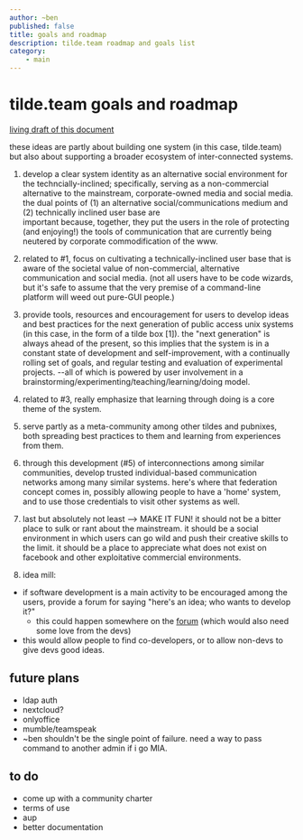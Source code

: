 ```yaml
---
author: ~ben
published: false
title: goals and roadmap
description: tilde.team roadmap and goals list
category: 
    - main
---
```


# tilde.team goals and roadmap

[living draft of this document](https://pad.tilde.team/code/#/2/code/edit/RFBUqXec+9+MlZzx4mnhU3ps/)

these ideas are partly about building one system (in this case, tilde.team) but also about supporting a 
broader ecosystem of inter-connected systems.

1. develop a clear system identity as an alternative social environment for the techncially-inclined; 
specifically, serving as a non-commercial alternative to the mainstream, corporate-owned media and social media. 
the dual points of (1) an alternative social/communications medium and (2) technically inclined user base are  
important because, together, they put the users in the role of protecting (and enjoying!) the tools of 
communication that are currently being neutered by corporate commodification of the www.

2. related to #1, focus on cultivating a technically-inclined user base that is aware of the societal value of 
non-commercial, alternative communication and social media. (not all users have to be code wizards, but it's safe 
to assume that the very premise of a command-line platform will weed out pure-GUI people.)

3. provide tools, resources and encouragement for users to develop ideas and best practices for the next 
generation of public access unix systems (in this case, in the form of a tilde box [1]).  the "next generation" is 
always ahead of the present, so this implies that the system is in a constant state of development and 
self-improvement, with a continually rolling set of goals, and regular testing and evaluation of experimental 
projects. --all of which is powered by user involvement in a brainstorming/experimenting/teaching/learning/doing 
model.

4. related to #3, really emphasize that learning through doing is a core theme of the system.

5. serve partly as a meta-community among other tildes and pubnixes, both spreading best practices to them and 
learning from experiences from them.

6. through this development (#5) of interconnections among similar communities, develop trusted individual-based 
communication networks among many similar systems. here's where that federation concept comes in, possibly 
allowing people to have a 'home' system, and to use those credentials to visit other systems as well.

7. last but absolutely not least --> MAKE IT FUN!  it should not be a bitter place to sulk or rant about the
mainstream. it should be a social environment in which users can go wild and push their creative skills to the 
limit. it should be a place to appreciate what does not exist on facebook and other exploitative commercial 
environments.

8. idea mill:
* if software development is a main activity to be encouraged among the users, provide a forum for saying "here's an idea; who wants to develop it?"
    * this could happen somewhere on the [forum](https://forum.tilde.team) (which would also need some love from the devs)
* this would allow people to find co-developers, or to allow non-devs to give devs good ideas.


## future plans

* ldap auth
* nextcloud?
* onlyoffice
* mumble/teamspeak
* ~ben shouldn't be the single point of failure. need a way to pass command to another admin if i go MIA.


## to do

* come up with a community charter
* terms of use
* aup
* better documentation

